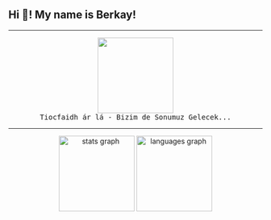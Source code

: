 <h2 align="left">Hi 👋! My name is Berkay!</h2>

---

<div align="center">
  <img src="https://media1.giphy.com/media/ZVik7pBtu9dNS/200w.gif?cid=6c09b952x1cdvynkolzqteyml29ejnt9g49yc97qqmhzprry&ep=v1_gifs_search&rid=200w.gif&ct=g" height="150" style="display: block; margin: auto;" />
</div>

<div align="center">
  <kbd>
    Tiocfaidh ár lá - Bizim de Sonumuz Gelecek...
  </kbd>
</div>

---

<div align="center">
  <img src="https://github-readme-stats.vercel.app/api?username=xberkaysec&hide_title=false&hide_rank=false&show_icons=true&include_all_commits=true&count_private=true&disable_animations=false&theme=dracula&locale=en&hide_border=false" height="150" alt="stats graph"  />
  <img src="https://github-readme-stats.vercel.app/api/top-langs?username=xberkaysec&locale=en&hide_title=false&layout=compact&card_width=320&langs_count=5&theme=dracula&hide_border=false" height="150" alt="languages graph"  />
</div>
